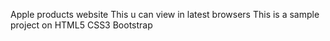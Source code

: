Apple products website
This u can view in latest browsers
This is a sample project on HTML5 CSS3 Bootstrap
